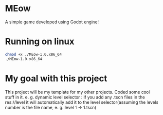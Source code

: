 # MEow
A simple game developed using Godot engine!

# Running on linux
```bash
chmod +x ./MEow-1.0.x86_64
./MEow-1.0.x86_64
```
# My goal with this project
This project will be my template for my other projects. Coded some cool stuff in it.
e. g. dynamic level selector : if you add any .tscn files in the res://level it will automatically add it to the level selector(assuming the levels number is the file name, e. g. level 1 -> 1.tscn)

